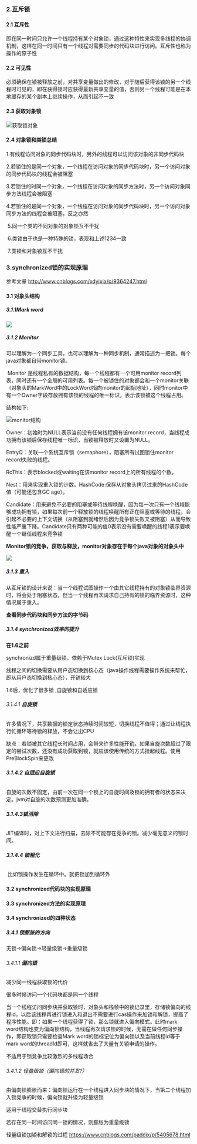 ### 2.互斥锁

#### **2.1 互斥性**

​	即在同一时间只允许一个线程持有某个对象锁，通过这种特性来实现多线程的协调机制，这样在同一时间只有一个线程对需要同步的代码块进行访问。互斥性也称为操作的原子性

#### **2.2 可见性**

必须确保在锁被释放之前，对共享变量做出的修改，对于随后获得该锁的另一个线程时可见的，即在获得锁时应获得最新共享变量的值，否则另一个线程可能是在本地缓存的某个副本上继续操作，从而引起不一致

#### **2.3 获取对象锁**

![获取锁对象](image/5.png)

#### 2.4 对象锁和类锁总结

​	1.有线程访问对象的同步代码块时，另外的线程可以访问该对象的非同步代码块

​	2.若锁住的是同一个对象，一个线程在访问对象的同步代码块时，另一个访问对象的同步代码块的线程会被阻塞

​	3.若锁住的时同一个对象，一个线程在访问对象的同步方法时，另一个访问对象同步方法线程会被阻塞

​	4.若锁住的是同一个对象，一个线程在访问对象的同步代码块时，另一个访问对象同步方法的线程会被阻塞，反之亦然

​	5.同一个类的不同对象的对象锁互不干扰

​	6.类锁由于也是一种特殊的锁，表现和上述1234一致

​	7.类锁和对象锁互不干扰

### 3.synchronized锁的实现原理

参考文章 http://www.cnblogs.com/xdyixia/p/9364247.html

#### **3.1 对象头结构**

##### 3.1.1**Mark word**

![](image/6.png)

##### 3.1.2 **Monitor**

​	可以理解为一个同步工具，也可以理解为一种同步机制，通常描述为一把锁。每个java对象都自带monitor锁。

​	Monitor 是线程私有的数据结构，每一个线程都有一个可用monitor record列表，同时还有一个全局的可用列表。每一个被锁住的对象都会和一个monitor关联（对象头的MarkWord中的LockWord指向monitor的起始地址），同时monitor中有一个Owner字段存放拥有该锁的线程的唯一标识，表示该锁被这个线程占用。

结构如下:

![monitor结构](image/7.png)

Owner：初始时为NULL表示当前没有任何线程拥有该monitor record，当线程成功拥有该锁后保存线程唯一标识，当锁被释放时又设置为NULL。

EntryQ：关联一个系统互斥锁（semaphore），阻塞所有试图锁住monitor record失败的线程。

RcThis：表示blocked或waiting在该monitor record上的所有线程的个数。

Nest：用来实现重入锁的计数。HashCode:保存从对象头拷贝过来的HashCode值（可能还包含GC age）。

Candidate：用来避免不必要的阻塞或等待线程唤醒，因为每一次只有一个线程能够成功拥有锁，如果每次前一个释放锁的线程唤醒所有正在阻塞或等待的线程，会引起不必要的上下文切换（从阻塞到就绪然后因为竞争锁失败又被阻塞）从而导致性能严重下降。Candidate只有两种可能的值0表示没有需要唤醒的线程1表示要唤醒一个继任线程来竞争锁　　

**Monitor锁的竞争，获取与释放，monitor对象存在于每个java对象的对象头中**

![](image/8.png)

##### **3.1.3 重入**

从互斥锁的设计来说：当一个线程试图操作一个由其它线程持有的对象锁临界资源时，将会处于阻塞状态，但当一个线程再次请求自己持有的锁的临界资源时，这种情况属于重入。

**查看同步代码块和同步方法的字节码**

##### **3.1.4 synchronized效率的提升**

**在1.6之前**

synchronizd属于重量级锁，依赖于Mutex Lock(互斥锁)实现

线程之间的切换需要从用户态切换到核心态（java操作线程需要操作系统来帮忙，即从用户态切换到核心态），开销较大

1.6后，优化了很多锁 ,自旋锁和自适应锁

###### 3.1.4.1 **自旋锁**

​	许多情况下，共享数据的锁定状态持续时间较短，切换线程不值得；通过让线程执行忙循环等待锁的释放，不会让出CPU

​	缺点：若锁被其它线程长时间占用，会带来许多性能开销。如果自旋次数超过了限定的尝试次数，还没有成功获取到锁，就应该使用传统的方式挂起线程。使用PreBlockSpin来更改

######   **3.1.4.2 自适应自旋锁**

​	自旋的次数不固定，由前一次在同一个锁上的自旋时间及锁的拥有者的状态来决定。jvm对自旋的次数预测更加准确。

###### **3.1.4.3锁消除**

​	JIT编译时，对上下文进行扫描，去除不可能存在竞争的锁。减少毫无意义的锁时间。

###### **3.1.4.4 锁粗化**

​	比如锁操作发生在循环中。就把锁加到循环外

#### 3.2 synchronized代码块的实现原理

#### 3.3 synchronized方法的实现原理

#### 3.4 synchronized的四种状态

##### 3.4.1 锁膨胀的方向

无锁->偏向锁->轻量级锁->重量级锁

###### 3.4.1.1  **偏向锁**

减少同一线程获取锁的代价

很多时候访问一个代码块都是同一个线程

当一个线程访问同步块并获取锁时，对象头和栈帧中的锁记录里，存储锁偏向的线程id，以后该线程再进行锁进入和退出不需要进行cas操作来加锁和解锁，提高了程序性能。即：如果一个线程获得了锁，那么锁就进入偏向模式。此时mark word结构也变为偏向锁结构，当线程再次请求锁的时候，无需在做任何同步操作，即获取锁只需要检查Mark word的锁标记位为偏向锁以及当前线程id等于mark word的threadId即可，这样就省去了大量有关锁申请的操作。

不适用于锁竞争比较激烈的多线程场合

###### 3.4.1.2 轻量级锁（偏向锁的并发?）

​	由偏向锁膨胀而来：偏向锁运行在一个线程进入同步块的情况下，当第二个线程加入锁竞争的时候，偏向锁就升级为轻量级锁

适用于线程交替执行同步块

若存在同一时间访问同一锁的情况，则膨胀为重量级锁

轻量级锁加锁和解锁的过程 https://www.cnblogs.com/paddix/p/5405678.html

